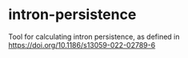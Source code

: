 # intron-persistence
Tool for calculating intron persistence, as defined in https://doi.org/10.1186/s13059-022-02789-6
